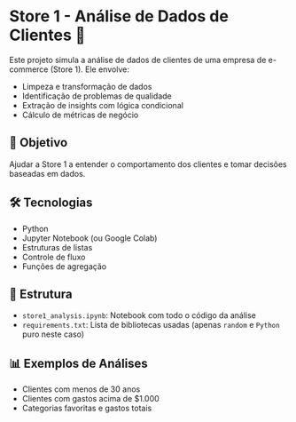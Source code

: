 # Store 1 - Análise de Dados de Clientes 🛒

Este projeto simula a análise de dados de clientes de uma empresa de e-commerce (Store 1). Ele envolve:

- Limpeza e transformação de dados
- Identificação de problemas de qualidade
- Extração de insights com lógica condicional
- Cálculo de métricas de negócio

## 🧠 Objetivo
Ajudar a Store 1 a entender o comportamento dos clientes e tomar decisões baseadas em dados.

## 🛠️ Tecnologias
- Python
- Jupyter Notebook (ou Google Colab)
- Estruturas de listas
- Controle de fluxo
- Funções de agregação

## 📁 Estrutura

- `store1_analysis.ipynb`: Notebook com todo o código da análise
- `requirements.txt`: Lista de bibliotecas usadas (apenas `random` e `Python` puro neste caso)

## 📊 Exemplos de Análises
- Clientes com menos de 30 anos
- Clientes com gastos acima de $1.000
- Categorias favoritas e gastos totais
